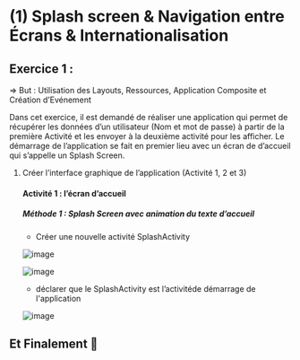 # (1) Splash screen & Navigation entre Écrans & Internationalisation

## Exercice 1 :
=> But : Utilisation des Layouts, Ressources, Application Composite et Création d’Evénement

Dans cet exercice, il est demandé de réaliser une application qui permet de récupérer les données d’un utilisateur (Nom et mot de passe) à partir de la première Activité et les envoyer à la deuxième activité pour les afficher. Le démarrage de l’application se fait en premier lieu avec un écran de d’accueil qui s’appelle un Splash Screen.

1. Créer l’interface graphique de l’application (Activité 1, 2 et 3)

   #### Activité 1 : l’écran d’accueil
   ##### Méthode 1 : Splash Screen avec animation du texte d’accueil
   
   * Créer une nouvelle activité SplashActivity
   
   ![image](https://user-images.githubusercontent.com/92756846/222569931-123d794b-a35b-4a4b-8e43-f6b74a56c1db.png)
   
   ![image](https://user-images.githubusercontent.com/92756846/222569210-7f8b6b22-1e0c-4a96-a99b-1cc620f35dd8.png)

   * déclarer que le SplashActivity est l’activitéde démarrage de l'application
   
   ![image](https://user-images.githubusercontent.com/92756846/222569364-2c0db696-9227-40c3-af85-ef76d2303c46.png)
   
   

## Et Finalement 🤗
